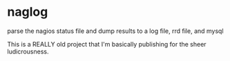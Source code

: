 # naglog
parse the nagios status file and dump results to a log file, rrd file, and mysql

This is a REALLY old project that I'm basically publishing for the sheer ludicrousness.
